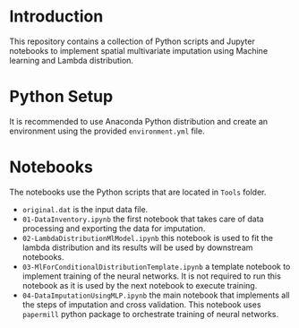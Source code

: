 # Introduction

This repository contains a collection of Python scripts and Jupyter notebooks to implement spatial multivariate imputation using Machine learning and Lambda distribution.

# Python Setup

It is recommended to use Anaconda Python distribution and create an environment using the provided `environment.yml` file.

# Notebooks

The notebooks use the Python scripts that are located in `Tools` folder.

- `original.dat` is the input data file.
- `01-DataInventory.ipynb` the first notebook that takes care of data processing and exporting the data for imputation.
- `02-LambdaDistributionMlModel.ipynb` this notebook is used to fit the lambda distribution and its results will be used by downstream notebooks.
- `03-MlForConditionalDistributionTemplate.ipynb` a template notebook to implement training of the neural networks. It is not required to run this notebook as it is used by the next notebook to execute training.
- `04-DataImputationUsingMLP.ipynb` the main notebook that implements all the steps of imputation and cross validation. This notebook uses `papermill` python package to orchestrate training of neural networks.
